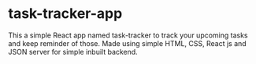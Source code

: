 # task-tracker-app
This a simple React app named task-tracker to track your upcoming tasks and keep reminder of those.
Made using simple HTML, CSS, React js and JSON server for simple inbuilt backend.
